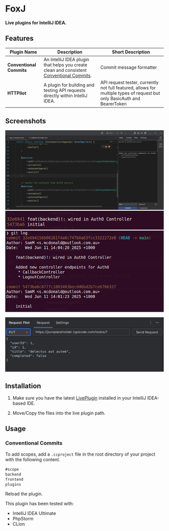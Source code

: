 # FoxJ

**Live plugins for IntelliJ IDEA.**

## Features

| Plugin Name           | Description                                                                                           | Short Description             |
|-----------------------|-------------------------------------------------------------------------------------------------------|-------------------------------|
| **Conventional Commits** | An IntelliJ IDEA plugin that helps you create clean and consistent [Conventional Commits](https://www.conventionalcommits.org/). | Commit message formatter      |
| **HTTPilot**             | A plugin for building and testing API requests directly within IntelliJ IDEA.                      | API request tester, currently not full featured, allows for multiple types of request but only BasicAuth and BearerToken             |


## Screenshots

![Conventional Commits Plugin](img/ccplugin.png)
![Conventional Commits Plugin](img/ccplugin_out1.png)
![Conventional Commits Plugin](img/ccplugin_out2.png)

![Conventional Commits Plugin](img/hpplugin.png)



## Installation

1. Make sure you have the latest [LivePlugin](https://plugins.jetbrains.com/plugin/7282-liveplugin) installed in your IntelliJ IDEA-based IDE.

2. Move/Copy the files into the live plugin path.

## Usage
### Conventional Commits
To add scopes, add a `.ccproject` file in the root directory of your project with the following content.
```
#scope
backend
frontend
plugins
```
Reload the plugin.


This plugin has been tested with:

- IntelliJ IDEA Ultimate
- PhpStorm
- CLion
